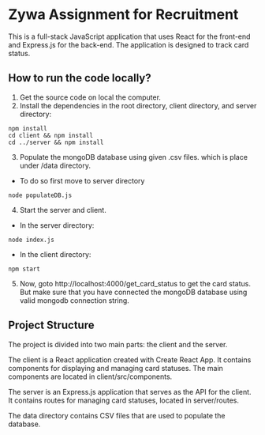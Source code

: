 # Zywa Assignment for Recruitment
This is a full-stack JavaScript application that uses React for the front-end and Express.js for the back-end. The application is designed to track card status.

## How to run the code locally?
1.  Get the source code on local the computer.
2. Install the dependencies in the root directory, client directory, and server directory:

```
npm install
cd client && npm install
cd ../server && npm install
```
3. Populate the mongoDB database using given .csv files. which is place under /data directory.
- To do so first move to server directory

```
node populateDB.js
```

4. Start the server and client.
- In the server directory:
```
node index.js
```
- In the client directory:
```
npm start

```

5. Now, goto http://localhost:4000/get_card_status to get the card status. But make sure that you have connected the mongoDB database using valid mongodb connection string.

## Project Structure
The project is divided into two main parts: the client and the server.

The client is a React application created with Create React App. It contains components for displaying and managing card statuses. The main components are located in client/src/components.

The server is an Express.js application that serves as the API for the client. It contains routes for managing card statuses, located in server/routes.

The data directory contains CSV files that are used to populate the database.





